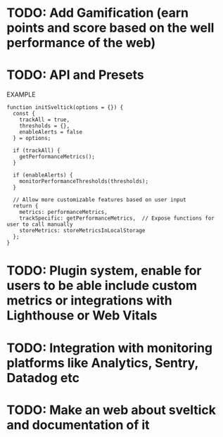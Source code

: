 # TODO: Add Gamification (earn points and score based on the well performance of the web)
# TODO: API and Presets
EXAMPLE
```svelte
function initSveltick(options = {}) {
  const {
    trackAll = true,
    thresholds = {},
    enableAlerts = false
  } = options;

  if (trackAll) {
    getPerformanceMetrics();
  }

  if (enableAlerts) {
    monitorPerformanceThresholds(thresholds);
  }

  // Allow more customizable features based on user input
  return {
    metrics: performanceMetrics,
    trackSpecific: getPerformanceMetrics,  // Expose functions for user to call manually
    storeMetrics: storeMetricsInLocalStorage
  };
}
```
# TODO: Plugin system, enable for users to be able include custom metrics or integrations with Lighthouse or Web Vitals
# TODO: Integration with monitoring platforms like Analytics, Sentry, Datadog etc
# TODO: Make an web about sveltick and documentation of it